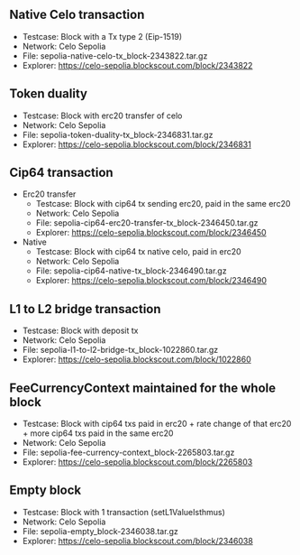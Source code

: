 ## Native Celo transaction  
* Testcase: Block with a Tx type 2 (Eip-1519)  
* Network: Celo Sepolia  
* File: sepolia-native-celo-tx_block-2343822.tar.gz  
* Explorer: https://celo-sepolia.blockscout.com/block/2343822

## Token duality
* Testcase: Block with erc20 transfer of celo
* Network: Celo Sepolia
* File: sepolia-token-duality-tx_block-2346831.tar.gz  
* Explorer: https://celo-sepolia.blockscout.com/block/2346831

## Cip64 transaction
- Erc20 transfer
  * Testcase: Block with cip64 tx sending erc20, paid in the same erc20
  * Network: Celo Sepolia
  * File: sepolia-cip64-erc20-transfer-tx_block-2346450.tar.gz
  * Explorer: https://celo-sepolia.blockscout.com/block/2346450
- Native
  * Testcase: Block with cip64 tx native celo, paid in erc20
  * Network: Celo Sepolia
  * File: sepolia-cip64-native-tx_block-2346490.tar.gz
  * Explorer: https://celo-sepolia.blockscout.com/block/2346490

## L1 to L2 bridge transaction
* Testcase: Block with deposit tx
* Network: Celo Sepolia
* File: sepolia-l1-to-l2-bridge-tx_block-1022860.tar.gz
* Explorer: https://celo-sepolia.blockscout.com/block/1022860

## FeeCurrencyContext maintained for the whole block
* Testcase: Block with cip64 txs paid in erc20 + rate change of that erc20 + more cip64 txs paid in the same erc20
* Network: Celo Sepolia
* File: sepolia-fee-currency-context_block-2265803.tar.gz
* Explorer: https://celo-sepolia.blockscout.com/block/2265803

## Empty block
* Testcase: Block with 1 transaction (setL1ValueIsthmus)
* Network: Celo Sepolia
* File: sepolia-empty_block-2346038.tar.gz
* Explorer: https://celo-sepolia.blockscout.com/block/2346038
